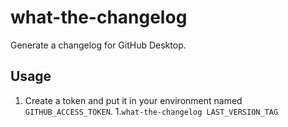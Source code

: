 # what-the-changelog

Generate a changelog for GitHub Desktop.

## Usage

1. Create a token and put it in your environment named `GITHUB_ACCESS_TOKEN`.
1.`what-the-changelog LAST_VERSION_TAG`
